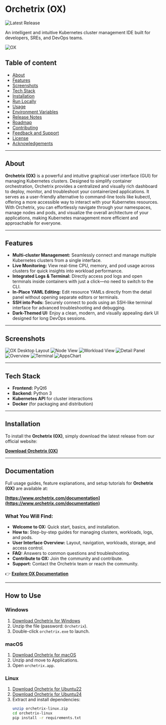 ##
# Orchetrix (OX)

![Latest Release](https://img.shields.io/badge/release-v0.0.2%20Orchetrix-orange)

An intelligent and intuitive Kubernetes cluster management IDE built for developers, SREs, and DevOps teams.

![OX](./images/orchetrix_splash.png)

##  Table of content

- [About](#about)
- [Features](#features)
- [Screenshots](#screenshots)
- [Tech Stack](#tech-stack)
- [Installation](#installation)
- [Run Locally](#run-locally)
- [Usage](#usage)
- [Environment Variables](#environment-variables)
- [Release Notes](#release-notes)
- [Roadmap](#roadmap)
- [Contributing](#contributing)
- [Feedback and Support](#feedback-and-support)
- [License](#license)
- [Acknowledgements](#acknowledgements)

---

## About

**Orchetrix (OX)** is a powerful and intuitive graphical user interface (GUI) for managing Kubernetes clusters. Designed to simplify container orchestration, Orchetrix provides a centralized and visually rich dashboard to deploy, monitor, and troubleshoot your containerized applications. It serves as a user-friendly alternative to command-line tools like kubectl, offering a more accessible way to interact with your Kubernetes resources. With Orchetrix, you can effortlessly navigate through your namespaces, manage nodes and pods, and visualize the overall architecture of your applications, making Kubernetes management more efficient and approachable for everyone.

---

## Features

- **Multi-cluster Management:** Seamlessly connect and manage multiple Kubernetes clusters from a single interface.
- **Live Monitoring:** View real-time CPU, memory, and pod usage across clusters for quick insights into workload performance.
- **Integrated Logs & Terminal:** Directly access pod logs and open terminals inside containers with just a click—no need to switch to the CLI.
- **In-Place YAML Editing:** Edit resource YAMLs directly from the detail panel without opening separate editors or terminals.
- **SSH into Pods:** Securely connect to pods using an SSH-like terminal interface for advanced troubleshooting and debugging.
- **Dark-Themed UI:** Enjoy a clean, modern, and visually appealing dark UI designed for long DevOps sessions.

---

## Screenshots

![OX Desktop Layout](./Images/Oxdesktoplayout.png)
![Node View](./Images/Nodeview.png)
![Workload View](./Images/Workloadview.png)
![Detail Panel](./Images/DetailPanel.png)
![Overview](./Images/Overview.png)
![Terminal](./Images/Terminal.png)
![AppsChart](./Images/appschart.png)

---

## Tech Stack

- **Frontend:** PyQt6  
- **Backend:** Python 3  
- **Kubernetes API** for cluster interactions  
- **Docker** (for packaging and distribution)

---

## Installation

To install the **Orchetrix (OX)**, simply download the latest release from our official website:

**[Download Orchetrix (OX)](https://www.orchetrix.com/downloads)**

---

## Documentation

Full usage guides, feature explanations, and setup tutorials for **Orchetrix (OX)** are available at:

**[https://www.orchetrix.com/documentation](https://www.orchetrix.com/documentation)**

###  What You Will Find:
- **Welcome to OX:** Quick start, basics, and installation.  
- **How to:** Step-by-step guides for managing clusters, workloads, logs, and pods.  
- **User Interface Overview:** Layout, navigation, workloads, storage, and access control.  
- **FAQ:** Answers to common questions and troubleshooting.  
- **Contribute to OX:** Join the community and contribute.  
- **Support:** Contact the Orchetrix team or reach the community.  

👉 **[Explore OX Documentation](https://www.orchetrix.com/documentation)**

---

## How to Use

### Windows
1. [Download Orchetrix for Windows](https://github.com/qappalabs/orchetrix/releases/download/v0.0.1-beta/Orchetrix_Windows.zip)  
2. Unzip the file (password: `Orchetrix`).  
3. Double-click `orchetrix.exe` to launch.  

### macOS
1. [Download Orchetrix for macOS](https://github.com/qappalabs/orchetrix/releases/download/v0.0.1-beta/Orchetrix_MacOS.zip)  
2. Unzip and move to Applications.  
3. Open `orchetrix.app`.  

### Linux
1. [Download Orchetrix for Ubuntu22](https://github.com/qappalabs/orchetrix/releases/download/v0.0.1-beta/Orchetrix_ubuntu22.zip)  
2. [Download Orchetrix for Ubuntu24](https://github.com/qappalabs/orchetrix/releases/download/v0.0.1-beta/Orchetrix_ubuntu24.zip)  
3. Extract and install dependencies:  
   ```bash
   unzip orchetrix-linux.zip
   cd orchetrix-linux
   pip install -r requirements.txt
